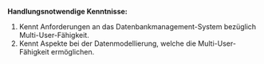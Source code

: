 **Handlungsnotwendige Kenntnisse:**  
1. Kennt Anforderungen an das Datenbankmanagement-System bezüglich Multi-User-Fähigkeit.  
2. Kennt Aspekte bei der Datenmodellierung, welche die Multi-User-Fähigkeit ermöglichen.